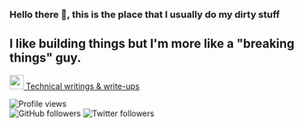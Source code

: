 ### Hello there 👋, this is the place that I usually do my dirty stuff

## I like building things but I'm more like a "breaking things" guy. 

<a href="https://medium.com/@anilcelik"><img src="https://cdn4.iconfinder.com/data/icons/social-media-2210/24/Medium-512.png" height=25> Technical writings & write-ups</a>

![Profile views](https://gpvc.arturio.dev/0xpr0N3rd?style=plastic)  
![GitHub followers](https://img.shields.io/github/followers/0xpr0N3rd?style=plastic&logo=github)
![Twitter followers](https://img.shields.io/twitter/follow/0xpr0N3rd?style=plastic&logo=twitter)
